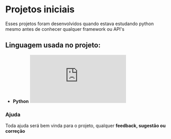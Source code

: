 # Projetos iniciais

Esses projetos foram desenvolvidos quando estava estudando python mesmo antes de conhecer qualquer framework ou API's

## Linguagem usada no projeto:

* **Python** 
![logo do python](https://br.freepik.com/icones-gratis/linguagem-python_692194.htm)

### Ajuda

Toda ajuda será bem vinda para o projeto, qualquer **feedback, sugestão ou correção**
